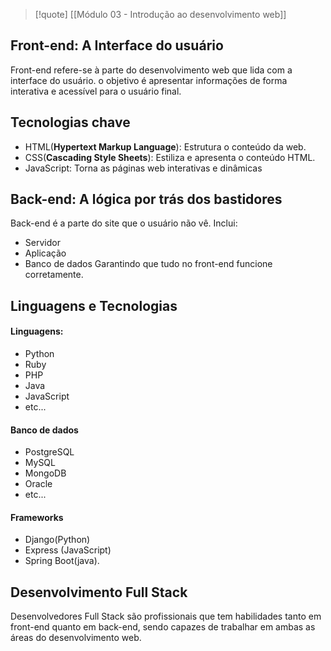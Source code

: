 
>[!quote] [[Módulo 03 - Introdução ao desenvolvimento web]]

## Front-end: A Interface do usuário

Front-end refere-se à parte do desenvolvimento web que lida com a interface do usuário. o objetivo é apresentar informações de forma interativa e acessível para o usuário final.

## Tecnologias chave

- HTML(**Hypertext Markup Language**): Estrutura o conteúdo da web.
- CSS(**Cascading Style Sheets**): Estiliza e apresenta o conteúdo HTML.
- JavaScript: Torna as páginas web interativas e dinâmicas

## Back-end: A lógica por trás dos bastidores

Back-end é a parte do site que o usuário não vê. Inclui: 
- Servidor
- Aplicação
- Banco de dados
Garantindo que tudo no front-end funcione corretamente.

## Linguagens e Tecnologias

#### Linguagens:
- Python
- Ruby
- PHP
- Java
- JavaScript
- etc...

#### Banco de dados
- PostgreSQL
- MySQL
- MongoDB
- Oracle
- etc...

#### Frameworks
- Django(Python)
- Express (JavaScript)
- Spring Boot(java).

## Desenvolvimento Full Stack

Desenvolvedores Full Stack são profissionais que tem habilidades tanto em front-end quanto em back-end, sendo capazes de trabalhar em ambas as áreas do desenvolvimento web.


